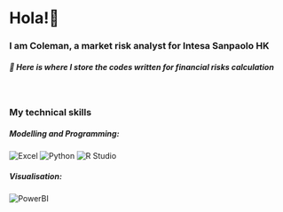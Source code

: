 <h1 align="left">Hola!👋</h1>
<h3 align="left">I am Coleman, a market risk analyst for Intesa Sanpaolo HK</h3>
<h5 align="left">🔭 Here is where I store the codes written for financial risks calculation</h5>
<br/>
<h3 align="left">My technical skills</h3>
<h5 align="left">Modelling and Programming:</h5>

![Excel](https://img.shields.io/badge/Excel-microsoft?logo=microsoft%20Excel)
![Python](https://img.shields.io/badge/python-3?logo=python&color=aliceblue)
![R Studio](https://img.shields.io/badge/R-Studio?logo=R&color=lightblue)

<h5 align="left">Visualisation:</h5>

![PowerBI](https://img.shields.io/badge/PowerBI-microsoft?logo=PowerBI&color=white)

<br/>
